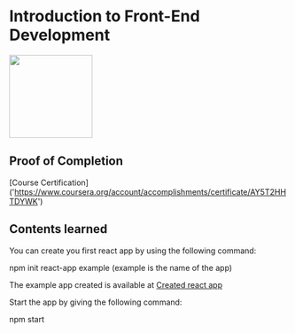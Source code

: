 # Introduction to Front-End Development

<img src="../meta-logo.png" width=150>

## Proof of Completion

[Course Certification] ('https://www.coursera.org/account/accomplishments/certificate/AY5T2HHTDYWK')

## Contents learned

You can create you first react app by using the following command:

npm init react-app example (example is the name of the app)

The example app created is available at [Created react app]()

Start the app by giving the following command:

npm start
